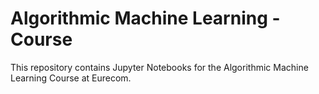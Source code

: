# Algorithmic Machine Learning - Course
This repository contains Jupyter Notebooks for the Algorithmic Machine Learning Course at Eurecom.
